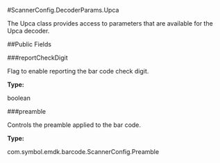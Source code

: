 #ScannerConfig.DecoderParams.Upca

The Upca class provides access to parameters that are available for
 the Upca decoder.



##Public Fields

###reportCheckDigit

Flag to enable reporting the bar code check digit.

**Type:**

boolean

###preamble

Controls the preamble applied to the bar code.

**Type:**

com.symbol.emdk.barcode.ScannerConfig.Preamble

